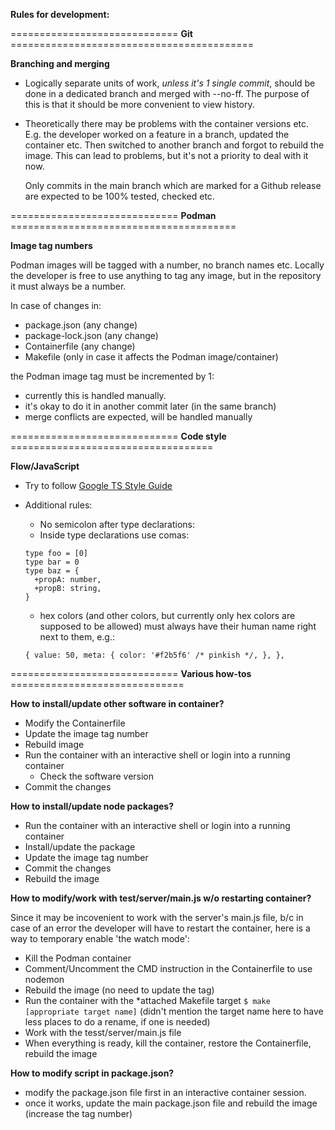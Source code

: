 **Rules for development:**

============================= **Git** ==========================================

**Branching and merging**

- Logically separate units of work, *unless it's 1 single commit*, should be
  done in a dedicated branch and merged with --no-ff. The purpose of this is
  that it should be more convenient to view history.

- Theoretically there may be problems with the container versions etc. E.g. the
  developer worked on a feature in a branch, updated the container etc. Then
  switched to another branch and forgot to rebuild the image. This can lead to
  problems, but it's not a priority to deal with it now.

  Only commits in the main branch which are marked for a Github release are
  expected to be 100% tested, checked etc.

============================= **Podman** =======================================

**Image tag numbers**

Podman images will be tagged with a number, no branch names etc. Locally the
developer is free to use anything to tag any image, but in the repository it
must always be a number.

In case of changes in:

- package.json (any change)
- package-lock.json (any change)
- Containerfile (any change)
- Makefile (only in case it affects the Podman image/container)

the Podman image tag must be incremented by 1:

- currently this is handled manually.
- it's okay to do it in another commit later (in the same branch)
- merge conflicts are expected, will be handled manually

============================= **Code style** ===================================

**Flow/JavaScript**

- Try to follow [Google TS Style Guide](https://google.github.io/styleguide/tsguide.html)
- Additional rules:
  - No semicolon after type declarations:
  - Inside type declarations use comas:
  ```
  type foo = [0]
  type bar = 0
  type baz = {
    +propA: number,
    +propB: string,
  }
  ```

  - hex colors (and other colors, but currently only hex colors are supposed to
    be allowed) must always have their human name right next to them, e.g.:
  ```
  { value: 50, meta: { color: '#f2b5f6' /* pinkish */, }, },
  ```

============================= **Various how-tos** ==============================

**How to install/update other software in container?**

- Modify the Containerfile
- Update the image tag number
- Rebuild image
- Run the container with an interactive shell or login into a running container
  - Check the software version
- Commit the changes

**How to install/update node packages?**

- Run the container with an interactive shell or login into a running container
- Install/update the package
- Update the image tag number
- Commit the changes
- Rebuild the image

**How to modify/work with test/server/main.js w/o restarting container?**

Since it may be incovenient to work with the server's main.js file, b/c in case
of an error the developer will have to restart the container, here is a way to
temporary enable 'the watch mode':

- Kill the Podman container
- Comment/Uncomment the CMD instruction in the Containerfile to use nodemon
- Rebuild the image (no need to update the tag)
- Run the container with the *attached Makefile target
  `$ make [appropriate target name]` (didn't mention the target name here to
  have less places to do a rename, if one is needed)
- Work with the tesst/server/main.js file
- When everything is ready, kill the container, restore the Containerfile,
  rebuild the image

**How to modify script in package.json?**
- modify the package.json file first in an interactive container session.
- once it works, update the main package.json file and rebuild the image
  (increase the tag number)
